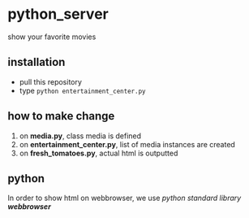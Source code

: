# python_server
show your favorite movies

## installation
- pull this repository
- type `python entertainment_center.py`

## how to make change
1. on **media.py**, class media is defined
2. on **entertainment_center.py**, list of media instances are created
3. on **fresh_tomatoes.py**, actual html is outputted

## python
In order to show html on webbrowser, we use _python standard library **webbrowser**_
